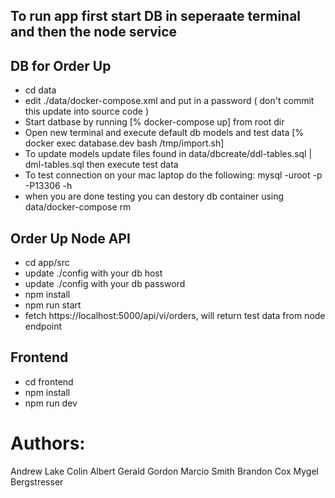 ## To run app first start DB in seperaate terminal and then the node service 

## DB for Order Up
- cd data
- edit ./data/docker-compose.xml and put in a password ( don't commit this update into source code )
- Start datbase by running [% docker-compose up] from root dir
- Open new terminal and execute default db models and test data [% docker exec database.dev bash /tmp/import.sh] 
- To update models update files found in data/dbcreate/ddl-tables.sql | dml-tables.sql then execute test data 
- To test connection on your mac laptop do the following: mysql -uroot -p -P13306 -h<your local ip>
- when you are done testing you can destory db container using data/docker-compose rm

## Order Up Node API
- cd app/src 
- update ./config with your db host <you local ip>
- update ./config with your db password 
- npm install
- npm run start
- fetch https://localhost:5000/api/vi/orders, will return test data from node endpoint


## Frontend 
- cd frontend
- npm install
- npm run dev

# Authors:
Andrew Lake
Colin Albert
Gerald Gordon
Marcio Smith
Brandon Cox
Mygel Bergstresser